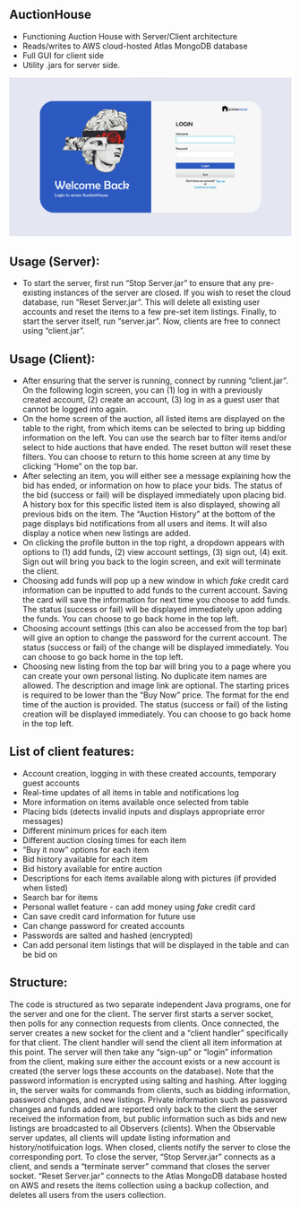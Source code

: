 ## AuctionHouse
- Functioning Auction House with Server/Client architecture
- Reads/writes to AWS cloud-hosted Atlas MongoDB database
- Full GUI for client side
- Utility .jars for server side.

![Image Unavailable](login.png?raw=true)

## Usage (Server):
- To start the server, first run “Stop Server.jar” to ensure that any pre-existing instances of the server are closed. If you wish to reset the cloud database, run “Reset Server.jar”. This will delete all existing user accounts and reset the items to a few pre-set item listings. Finally, to start the server itself, run “server.jar”. Now, clients are free to connect using “client.jar”.

## Usage (Client):
- After ensuring that the server is running, connect by running “client.jar”. On the following login screen, you can (1) log in with a previously created account, (2) create an account, (3) log in as a guest user that cannot be logged into again. 
- On the home screen of the auction, all listed items are displayed on the table to the right, from which items can be selected to bring up bidding information on the left. You can use the search bar to filter items and/or select to hide auctions that have ended. The reset button will reset these filters. You can choose to return to this home screen at any time by clicking “Home” on the top bar.
- After selecting an item, you will either see a message explaining how the bid has ended, or information on how to place your bids. The status of the bid (success or fail) will be displayed immediately upon placing bid. A history box for this specific listed item is also displayed, showing all previous bids on the item. The “Auction History” at the bottom of the page displays bid notifications from all users and items. It will also display a notice when new listings are added.
- On clicking the profile button in the top right, a dropdown appears with options to (1) add funds, (2) view account settings, (3) sign out, (4) exit. Sign out will bring you back to the login screen, and exit will terminate the client.
- Choosing add funds will pop up a new window in which *fake* credit card information can be inputted to add funds to the current account. Saving the card will save the information for next time you choose to add funds. The status (success or fail) will be displayed immediately upon adding the funds. You can choose to go back home in the top left.
- Choosing account settings (this can also be accessed from the top bar) will give an option to change the password for the current account. The status (success or fail) of the change will be displayed immediately. You can choose to go back home in the top left.
- Choosing new listing from the top bar will bring you to a page where you can create your own personal listing. No duplicate item names are allowed. The description and image link are optional. The starting prices is required to be lower than the “Buy Now” price. The format for the end time of the auction is provided. The status (success or fail) of the listing creation will be displayed immediately. You can choose to go back home in the top left.


## List of client features:
- Account creation, logging in with these created accounts, temporary guest accounts
- Real-time updates of all items in table and notifications log
- More information on items available once selected from table
- Placing bids (detects invalid inputs and displays appropriate error messages)
- Different minimum prices for each item
- Different auction closing times for each item
- “Buy it now” options for each item
- Bid history available for each item
- Bid history available for entire auction
- Descriptions for each items available along with pictures (if provided when listed)
- Search bar for items
- Personal wallet feature - can add money using *fake* credit card
- Can save credit card information for future use
- Can change password for created accounts
- Passwords are salted and hashed (encrypted)
- Can add personal item listings that will be displayed in the table and can be bid on


## Structure:
The code is structured as two separate independent Java programs, one for the server and one for the client. The server first starts a server socket, then polls for any connection requests from clients. Once connected, the server creates a new socket for the client and a “client handler” specifically for that client. The client handler will send the client all item information at this point. The server will then take any “sign-up” or “login” information from the client, making sure either the account exists or a new account is created (the server logs these accounts on the database). Note that the password information is encrypted using salting and hashing. After logging in, the server waits for commands from clients, such as bidding information, password changes, and new listings. Private information such as password changes and funds added are reported only back to the client the server received the information from, but public information such as bids and new listings are broadcasted to all Observers (clients). When the Observable server updates, all clients will update listing information and history/notifuication logs. When closed, clients notify the server to close the corresponding port. To close the server, “Stop Server.jar” connects as a client, and sends a “terminate server” command that closes the server socket. “Reset Server.jar” connects to the Atlas MongoDB database hosted on AWS and resets the items collection using a backup collection, and deletes all users from the users collection.
